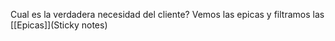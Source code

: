 Cual es la verdadera necesidad del cliente? 
Vemos las epicas y filtramos las [[Epicas]](Sticky notes)